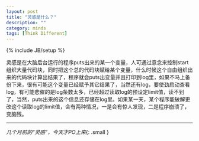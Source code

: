 ```yaml
---
layout: post
title: "灵感是什么？"
description: ""
category: minds 
tags: [Think Different]
---
```

{% include JB/setup %}

灵感是在大脑后台运行的程序puts出来的某一个变量，人可通过意念来控制start组织大量代码块，同时把这个总的代码块赋给某个变量，什么时候这个自由组织出来的代码块计算出结果了，程序就会puts出变量并且打印到log里，如果不马上备份下来，很有可能这个变量已经赋予其它结果了，当然还有log，要使劲启动查看log，有可能悲催的是log条数太多，已经超过读取log的预设定limit值，读不到了，当然，puts出来的这个信息还存储在log里。如果某一天，某个程序能破解更改这个读取log的limit值，会有两种情况，一是会有惊人发现，二是程序崩溃了，变脑残。

***
*几个月前的“灵感”，今天才PO上来*{: .small }
